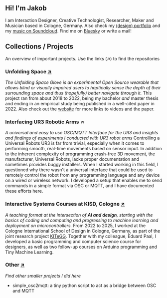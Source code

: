 ## Hi! I'm Jakob

I am Interaction Designer, Creative Technologist, Researcher, Maker and Musician based in Cologne, Germany.
Also check my [(design) portfolio](https://www.jakobkilian.de) and my [music on Soundcloud](https://soundcloud.com/praqma).
Find me on [Bluesky](https://bsky.app/profile/jkilian.bsky.social) or write a mail!

## Collections / Projects
An overview of important projects. Use the links (↗) to find the repositories

### Unfolding Space [↗](https://github.com/stars/jakobkilian/lists/unfolding-space)
_The Unfolding Space Glove is an experimental Open Source wearable that allows blind or visually impaired users to haptically sense the depth of their surrounding space and thus (hopefully) better navigate through it._
This project ran from about 2018 to 2022, being my bachelor _and_ master thesis and ending in an empirical study being published in a well-cited paper in 2022. Also check out the [website](http://unfoldingspace.org/) for more links to videos and the paper.
### Interfacing UR3 Robotic Arms ↗
_A universal and easy to use OSC/MQTT Interface for the UR3 and insights and findings of experiments I conducted with UR3 robot arms_
Controlling a Universal Robots UR3 is far from trivial, especially when it comes to performing smooth, real-time movements based on sensor input. In addition to the inherent complexity of programming crash-free 3D movement, the manufacturer, Universal Robots, lacks proper documentation and sometimes provides buggy installers. When I started working in this field, I questioned why there wasn't a universal interface that could be used to remotely control the robot from any programming language and any device on a wired or wireless network. I developed a setup that enables me to send commands in a simple format via OSC or MQTT, and I have documented these efforts here.
### Interactive Systems Courses at KISD, Cologne [↗](https://github.com/KISDinteractive)
_A teaching format at the intersection of **AI and design**, starting with the basics of coding and computing and progressing to machine learning and deployment on microcontrollers._
From 2022 to 2025, I worked at the Cologne International School of Design in Cologne, Germany, as part of the joint research project [KITeGG](https://www.gestaltung.ai/en). Together with my colleague, Eduard Paal, I developed a basic programming and computer science course for designers, as well as two follow-up courses on Arduino programming and Tiny Machine Learning.
### Other [↗](https://github.com/stars/jakobkilian/lists/other)
_Find other smaller projects I did here_
- simple_osc2mqtt: a tiny python script to act as a bridge between OSC and MQTT

